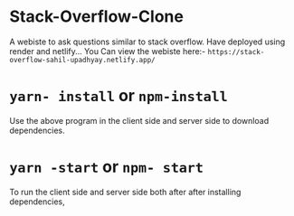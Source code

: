 # Stack-Overflow-Clone
 A webiste to ask questions similar to stack overflow.
 Have deployed using render and netlify...
 You Can view the webiste here:- `https://stack-overflow-sahil-upadhyay.netlify.app/`

# `yarn- install` or `npm-install`
 Use the above program in the client side and server side to download dependencies.

# `yarn -start` or `npm- start`
 To run the client side and server side both after after installing dependencies,
 
